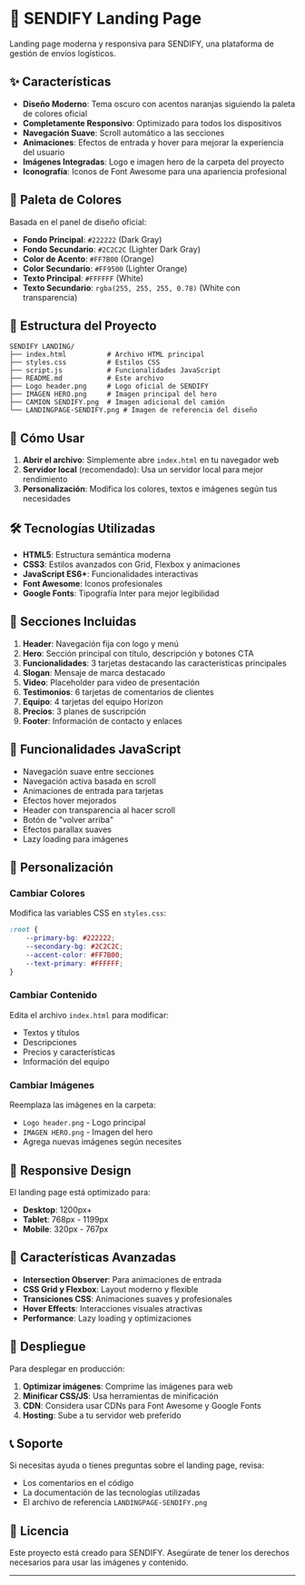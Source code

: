 # 🚀 SENDIFY Landing Page

Landing page moderna y responsiva para SENDIFY, una plataforma de gestión de envíos logísticos.

## ✨ Características

- **Diseño Moderno**: Tema oscuro con acentos naranjas siguiendo la paleta de colores oficial
- **Completamente Responsivo**: Optimizado para todos los dispositivos
- **Navegación Suave**: Scroll automático a las secciones
- **Animaciones**: Efectos de entrada y hover para mejorar la experiencia del usuario
- **Imágenes Integradas**: Logo e imagen hero de la carpeta del proyecto
- **Iconografía**: Iconos de Font Awesome para una apariencia profesional

## 🎨 Paleta de Colores

Basada en el panel de diseño oficial:

- **Fondo Principal**: `#222222` (Dark Gray)
- **Fondo Secundario**: `#2C2C2C` (Lighter Dark Gray)
- **Color de Acento**: `#FF7B00` (Orange)
- **Color Secundario**: `#FF9500` (Lighter Orange)
- **Texto Principal**: `#FFFFFF` (White)
- **Texto Secundario**: `rgba(255, 255, 255, 0.78)` (White con transparencia)

## 📁 Estructura del Proyecto

```
SENDIFY LANDING/
├── index.html          # Archivo HTML principal
├── styles.css          # Estilos CSS
├── script.js           # Funcionalidades JavaScript
├── README.md           # Este archivo
├── Logo header.png     # Logo oficial de SENDIFY
├── IMAGEN HERO.png     # Imagen principal del hero
├── CAMION SENDIFY.png  # Imagen adicional del camión
└── LANDINGPAGE-SENDIFY.png # Imagen de referencia del diseño
```

## 🚀 Cómo Usar

1. **Abrir el archivo**: Simplemente abre `index.html` en tu navegador web
2. **Servidor local** (recomendado): Usa un servidor local para mejor rendimiento
3. **Personalización**: Modifica los colores, textos e imágenes según tus necesidades

## 🛠️ Tecnologías Utilizadas

- **HTML5**: Estructura semántica moderna
- **CSS3**: Estilos avanzados con Grid, Flexbox y animaciones
- **JavaScript ES6+**: Funcionalidades interactivas
- **Font Awesome**: Iconos profesionales
- **Google Fonts**: Tipografía Inter para mejor legibilidad

## 📱 Secciones Incluidas

1. **Header**: Navegación fija con logo y menú
2. **Hero**: Sección principal con título, descripción y botones CTA
3. **Funcionalidades**: 3 tarjetas destacando las características principales
4. **Slogan**: Mensaje de marca destacado
5. **Video**: Placeholder para video de presentación
6. **Testimonios**: 6 tarjetas de comentarios de clientes
7. **Equipo**: 4 tarjetas del equipo Horizon
8. **Precios**: 3 planes de suscripción
9. **Footer**: Información de contacto y enlaces

## 🎯 Funcionalidades JavaScript

- Navegación suave entre secciones
- Navegación activa basada en scroll
- Animaciones de entrada para tarjetas
- Efectos hover mejorados
- Header con transparencia al hacer scroll
- Botón de "volver arriba"
- Efectos parallax suaves
- Lazy loading para imágenes

## 🔧 Personalización

### Cambiar Colores
Modifica las variables CSS en `styles.css`:

```css
:root {
    --primary-bg: #222222;
    --secondary-bg: #2C2C2C;
    --accent-color: #FF7B00;
    --text-primary: #FFFFFF;
}
```

### Cambiar Contenido
Edita el archivo `index.html` para modificar:
- Textos y títulos
- Descripciones
- Precios y características
- Información del equipo

### Cambiar Imágenes
Reemplaza las imágenes en la carpeta:
- `Logo header.png` - Logo principal
- `IMAGEN HERO.png` - Imagen del hero
- Agrega nuevas imágenes según necesites

## 📱 Responsive Design

El landing page está optimizado para:
- **Desktop**: 1200px+
- **Tablet**: 768px - 1199px
- **Mobile**: 320px - 767px

## 🌟 Características Avanzadas

- **Intersection Observer**: Para animaciones de entrada
- **CSS Grid y Flexbox**: Layout moderno y flexible
- **Transiciones CSS**: Animaciones suaves y profesionales
- **Hover Effects**: Interacciones visuales atractivas
- **Performance**: Lazy loading y optimizaciones

## 🚀 Despliegue

Para desplegar en producción:

1. **Optimizar imágenes**: Comprime las imágenes para web
2. **Minificar CSS/JS**: Usa herramientas de minificación
3. **CDN**: Considera usar CDNs para Font Awesome y Google Fonts
4. **Hosting**: Sube a tu servidor web preferido

## 📞 Soporte

Si necesitas ayuda o tienes preguntas sobre el landing page, revisa:
- Los comentarios en el código
- La documentación de las tecnologías utilizadas
- El archivo de referencia `LANDINGPAGE-SENDIFY.png`

## 📄 Licencia

Este proyecto está creado para SENDIFY. Asegúrate de tener los derechos necesarios para usar las imágenes y contenido.

---
